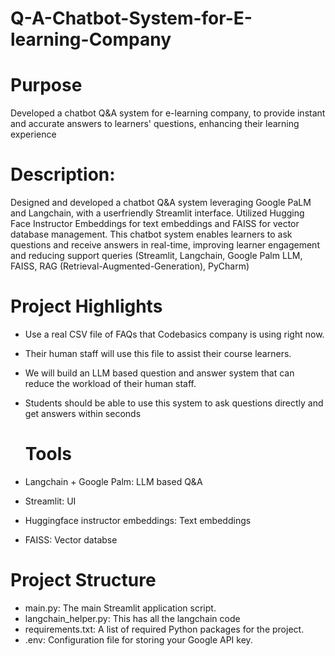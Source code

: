 # Q-A-Chatbot-System-for-E-learning-Company
# Purpose 
Developed a chatbot Q&amp;A system for e-learning company, to provide instant and accurate answers to learners' questions, enhancing their learning experience

# Description: 
Designed and developed a chatbot Q&A system leveraging Google PaLM and Langchain, with a userfriendly Streamlit interface. Utilized Hugging Face Instructor Embeddings for text embeddings and FAISS
for vector database management. This chatbot system enables learners to ask questions and receive answers
in real-time, improving learner engagement and reducing support queries (Streamlit, Langchain, Google
Palm LLM, FAISS, RAG (Retrieval-Augmented-Generation), PyCharm)


# Project Highlights
- Use a real CSV file of FAQs that Codebasics company is using right now.
- Their human staff will use this file to assist their course learners.
- We will build an LLM based question and answer system that can reduce the workload of their human staff.
- Students should be able to use this system to ask questions directly and get answers within seconds

  # Tools
- Langchain + Google Palm: LLM based Q&A
- Streamlit: UI
- Huggingface instructor embeddings: Text embeddings
- FAISS: Vector databse

# Project Structure
- main.py: The main Streamlit application script.
- langchain_helper.py: This has all the langchain code
- requirements.txt: A list of required Python packages for the project.
- .env: Configuration file for storing your Google API key.

